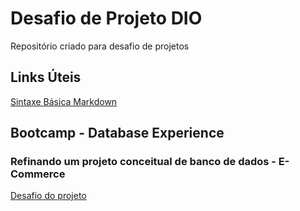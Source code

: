 # Desafio de Projeto DIO
Repositório criado para desafio de projetos

## Links Úteis
[Sintaxe Básica Markdown](https://www.markdownguide.org/basic-syntax/)


## Bootcamp - Database Experience

### Refinando um projeto conceitual de banco de dados - E-Commerce
[Desafio do projeto](https://github.com/smourao/desafio-git-dio/blob/master/Refinando%20projeto%20conceitual%20de%20BD%20-%20E-COMMERCE.drawio.png)
